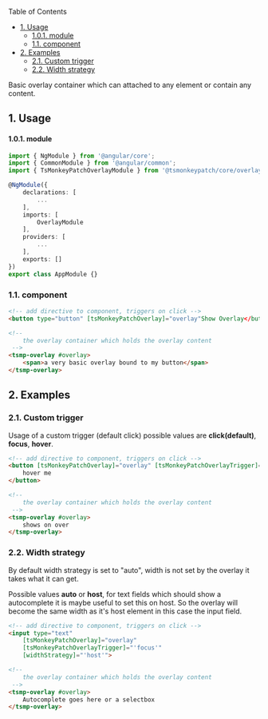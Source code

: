 
Table of Contents

- [1. Usage](#1-usage)
    - [1.0.1. module](#101-module)
  - [1.1. component](#11-component)
- [2. Examples](#2-examples)
  - [2.1. Custom trigger](#21-custom-trigger)
  - [2.2. Width strategy](#22-width-strategy)

Basic overlay container which can attached to any element or contain any content.

## 1. Usage

#### 1.0.1. module

```ts
import { NgModule } from '@angular/core';
import { CommonModule } from '@angular/common';
import { TsMonkeyPatchOverlayModule } from '@tsmonkeypatch/core/overlay';

@NgModule({
    declarations: [
        ...
    ],
    imports: [
        OverlayModule
    ],
    providers: [
        ...
    ],
    exports: []
})
export class AppModule {}
```

### 1.1. component

```html
<!-- add directive to component, triggers on click -->
<button type="button" [tsMonkeyPatchOverlay]="overlay"Show Overlay</button>

<!--
    the overlay container which holds the overlay content
 -->
<tsmp-overlay #overlay>
    <span>a very basic overlay bound to my button</span>
</tsmp-overlay>
```

## 2. Examples 

### 2.1. Custom trigger 

Usage of a custom trigger (default click) possible values are **click(default)**, **focus**, **hover**.

```html
<!-- add directive to component, triggers on click -->
<button [tsMonkeyPatchOverlay]="overlay" [tsMonkeyPatchOverlayTrigger]="'hover'" >
    hover me
</button>

<!--
    the overlay container which holds the overlay content
 -->
<tsmp-overlay #overlay>
    shows on over
</tsmp-overlay>
```

### 2.2. Width strategy 

By default width strategy is set to "auto", width is not set by the overlay it takes
what it can get.

Possible values **auto** or **host**, for text fields which should show a autocomplete it is 
maybe useful to set this on host. So the overlay will become the same width as it's host element
in this case the input field.

```html
<!-- add directive to component, triggers on click -->
<input type="text" 
    [tsMonkeyPatchOverlay]="overlay"
    [tsMonkeyPatchOverlayTrigger]="'focus'"
    [widthStrategy]="'host'">

<!--
    the overlay container which holds the overlay content
 -->
<tsmp-overlay #overlay>
    Autocomplete goes here or a selectbox
</tsmp-overlay>
```